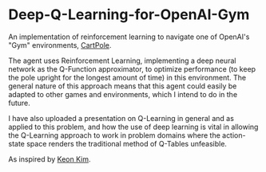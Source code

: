 # Deep-Q-Learning-for-OpenAI-Gym

An implementation of reinforcement learning to navigate one of OpenAI's "Gym" environments, [CartPole](https://github.com/openai/gym/wiki/CartPole-v0). 

The agent uses Reinforcement Learning, implementing a deep neural network as the Q-Function approximator, to optimize performance (to keep the pole upright for the longest amount of time) in this environment. The general nature of this approach means that this agent could easily be adapted to other games and environments, which I intend to do in the future. 

I have also uploaded a presentation on Q-Learning in general and as applied to this problem, and how the use of deep learning is vital in allowing the Q-Learning approach to work in problem domains where the action-state space renders the traditional method of Q-Tables unfeasible. 

As inspired by [Keon Kim](https://github.com/keon).

